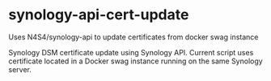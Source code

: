 # synology-api-cert-update
Uses N4S4/synology-api to update certificates from docker swag instance

Synology DSM certificate update using Synology API.
Current script uses certificate located in a Docker swag instance running on the same Synology server.
